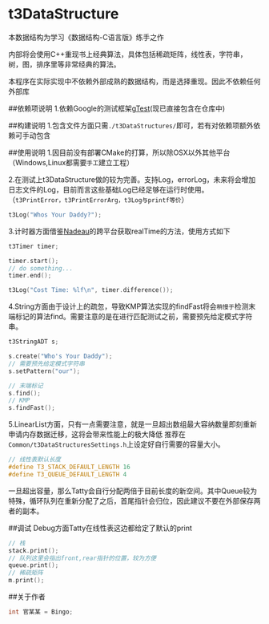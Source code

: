 # t3DataStructure

本数据结构为学习《数据结构-C语言版》练手之作

内部将会使用C++重现书上经典算法，具体包括稀疏矩阵，线性表，字符串，树，图，排序里等非常经典的算法。

本程序在实际实现中不依赖外部成熟的数据结构，而是选择重现。因此不依赖任何外部库

##依赖项说明
1.依赖Google的测试框架[gTest](https://code.google.com/p/googletest/)(现已直接包含在仓库中)

##构建说明
1.包含文件方面只需```./t3DataStructures/```即可，若有对依赖项额外依赖可手动包含

##使用说明
1.因目前没有部署CMake的打算，所以除OSX以外其他平台（Windows,Linux都需要```手工```建立工程）

2.在测试上t3DataStructure做的较为完善。支持Log，errorLog，未来将会增加日志文件的Log，目前而言这些基础Log已经足够在运行时使用。（```t3PrintError，t3PrintErrorArg，t3Log与printf等价```）
```c
t3Log("Whos Your Daddy?");
```

3.计时器方面借鉴[Nadeau](http://nadeausoftware.com/articles/2012/04/c_c_tip_how_measure_elapsed_real_time_benchmarking)的跨平台获取realTime的方法，使用方式如下
```cpp
t3Timer timer;

timer.start();
// do something...
timer.end();

t3Log("Cost Time: %lf\n", timer.difference());
```

4.String方面由于设计上的疏忽，导致KMP算法实现的findFast将会```稍慢于```检测末端标记的算法find。需要注意的是在进行匹配测试之前，需要预先给定模式字符串。
```cpp
t3StringADT s;

s.create("Who's Your Daddy");
// 需要预先给定模式字符串
s.setPattern("our");

// 末端标记
s.find();
// KMP
s.findFast();
```

5.LinearList方面，只有一点需要注意，就是一旦超出数组最大容纳数量即刻重新申请内存数据迁移，这将会带来性能上的极大降低
推荐在```Common/t3DataStructuresSettings.h```上设定好自行需要的容量大小。
```cpp
// 线性表默认长度
#define T3_STACK_DEFAULT_LENGTH 16
#define T3_QUEUE_DEFAULT_LENGTH 4
```
一旦超出容量，那么Tatty会自行分配两倍于目前长度的新空间。其中Queue较为特殊，循环队列在重新分配了之后，首尾指针会归位，因此建议不要在外部保存两者的副本。


##调试
Debug方面Tatty在线性表这边都给定了默认的print
```cpp
// 栈
stack.print();
// 队列这里会指出front,rear指针的位置，较为方便
queue.print();
// 稀疏矩阵
m.print();
```

##关于作者
```cpp
int 官某某 = Bingo;
```








